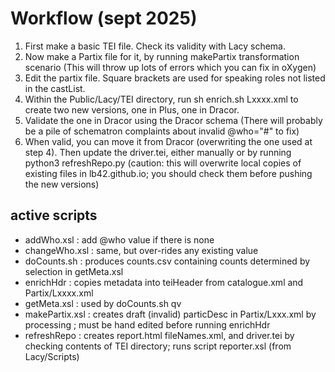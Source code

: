 # Workflow (sept 2025)
1. First make a basic TEI file. Check its validity with Lacy schema.
2. Now make a Partix file for it, by running makePartix transformation scenario (This will throw up lots of errors which you can fix in oXygen)
3. Edit the partix file. Square brackets are used for speaking roles not listed in the castList.
4. Within the Public/Lacy/TEI directory,  run sh enrich.sh Lxxxx.xml to create two new versions, one in Plus, one in Dracor. 
5. Validate the one in Dracor using the Dracor schema (There will probably be a pile of schematron complaints about invalid @who="#" to fix)
6. When valid, you can move it from Dracor (overwriting the one used at step 4). Then update the driver.tei, either manually or by running python3 refreshRepo.py (caution: this will overwrite  local copies of existing files in lb42.github.io; you should check them before pushing the new versions)

## active scripts

- addWho.xsl  : add @who value if there is none
- changeWho.xsl : same, but over-rides any existing value
- doCounts.sh : produces counts.csv containing counts determined by selection in getMeta.xsl
- enrichHdr : copies metadata  into teiHeader from catalogue.xml and Partix/Lxxxx.xml
- getMeta.xsl : used by doCounts.sh qv
- makePartix.xsl : creates draft (invalid) particDesc in Partix/Lxxx.xml by processing <castList>; must be hand edited before running enrichHdr
- refreshRepo : creates report.html  fileNames.xml, and driver.tei by checking contents of TEI directory; runs script reporter.xsl (from Lacy/Scripts)




